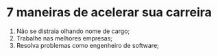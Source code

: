 # 7 maneiras de acelerar sua carreira

1. Não se distraia olhando nome de cargo;
2. Trabalhe nas melhores empresas;
3. Resolva problemas como engenheiro de software;